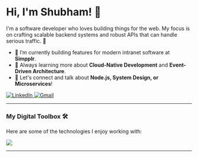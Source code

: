 # Hi, I'm Shubham! 👋

I'm a software developer who loves building things for the web. My focus is on crafting scalable backend systems and robust APIs that can handle serious traffic. 🚀

- 🔭 I’m currently building features for modern intranet software at **Simpplr**.
- 🌱 Always learning more about **Cloud-Native Development** and **Event-Driven Architecture**.
- 💬 Let's connect and talk about **Node.js, System Design, or Microservices**!

<p align="left">
  <a href="https://www.linkedin.com/in/shubhamynr22/" target="_blank">
    <img src="https://skillicons.dev/icons?i=linkedin" alt="LinkedIn" />
  </a>
  <a href="mailto:shubhamynr22@gmail.com">
    <img src="https://skillicons.dev/icons?i=gmail" alt="Gmail"/>
  </a>
</p>

---

### My Digital Toolbox 🛠️

Here are some of the technologies I enjoy working with:

<p align="left">
  <a href="https://skillicons.dev">
    <img src="https://skillicons.dev/icons?i=js,ts,java,nodejs,express,nestjs,react,postgres,mongodb,redis,docker,kubernetes,aws,kafka,rabbitmq,git,graphql&perline=9" />
  </a>
</p>

---
